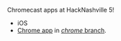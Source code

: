 Chromecast apps at HackNashville 5!
- iOS
- [Chrome app](http://chromecasthn5.azurewebsites.net/video.html) in [*chrome* branch](https://github.com/kimsk/ChromeCastHackNashville/tree/chrome).
